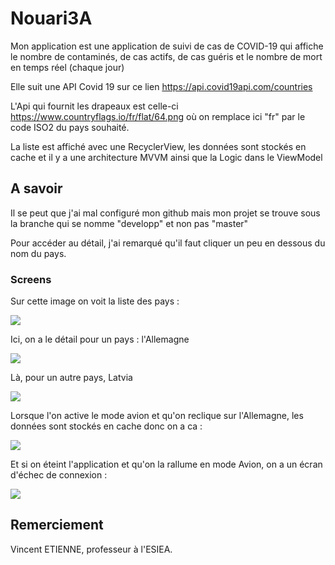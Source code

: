 # Nouari3A

Mon application est une application de suivi de cas de COVID-19 qui affiche le nombre de contaminés, de cas actifs, de cas guéris et le nombre de mort en temps réel (chaque jour) 

Elle suit une API Covid 19 sur ce lien https://api.covid19api.com/countries

L'Api qui fournit les drapeaux est celle-ci https://www.countryflags.io/fr/flat/64.png où on remplace ici "fr" par le code ISO2 du pays souhaité.

La liste est affiché avec une RecyclerView, les données sont stockés en cache et il y a une architecture MVVM ainsi que la Logic dans le ViewModel


## A savoir

Il se peut que j'ai mal configuré mon github mais mon projet se trouve sous la branche qui se nomme "developp" et non pas "master" 

Pour accéder au détail, j'ai remarqué qu'il faut cliquer un peu en dessous du nom du pays.

### Screens
Sur cette image on voit la liste des pays :

![](https://media.discordapp.net/attachments/396036786352029697/845626068429963264/unknown.png?width=261&height=586)

Ici, on a le détail pour un pays : l'Allemagne 

![](https://media.discordapp.net/attachments/396036786352029697/845626173023453205/unknown.png?width=274&height=586)

Là, pour un autre pays, Latvia

![](https://media.discordapp.net/attachments/396036786352029697/845626233424969728/unknown.png?width=265&height=586)


Lorsque l'on active le mode avion et qu'on reclique sur l'Allemagne, les données sont stockés en cache donc on a ca : 

![](https://media.discordapp.net/attachments/396036786352029697/845627360526598144/unknown.png?width=261&height=586)


Et si on éteint l'application et qu'on la rallume en mode Avion, on a un écran d'échec de connexion : 

![](https://media.discordapp.net/attachments/396036786352029697/845626420213317672/unknown.png?width=280&height=585)



## Remerciement

Vincent ETIENNE, professeur à l'ESIEA.
